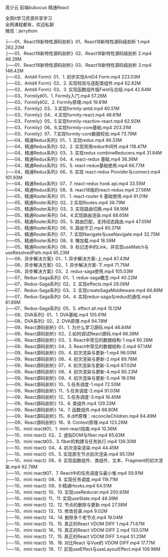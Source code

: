 高少云 前端bubucuo 精通React

全网it学习资源共享学习<br>全网课程都有，欢迎私聊<br>微信：jerryttom<br>

├──01、React18新特性源码剖析》01、React18新特性源码级剖析 1.mp4 262.20M<br> ├──01、React18新特性源码剖析》02、React18新特性源码级剖析 2.mp4 48.28M<br> ├──01、React18新特性源码剖析》03、React18新特性源码级剖析 3.mp4 148.42M<br> ├──02、Antd4 Form》01、1. 初步实现AntD4 Form.mp4 223.03M<br> ├──02、Antd4 Form》02、2. 实现校验与适配类组件.mp4 62.82M<br> ├──02、Antd4 Form》03、3. 实现函数组件版Field与总结.mp4 42.64M<br> ├──03、Formily》01、1. Formily入门.mp4 57.26M<br> ├──03、Formily》02、2. Formily原理.mp4 19.81M<br> ├──03、Formily》03、3.实现formily-antd.mp4 60.51M<br> ├──03、Formily》04、4.实现formily-react.mp4 46.61M<br> ├──03、Formily》05、5.实现formily-reactive-react.mp4 62.92M<br> ├──03、Formily》06、6.实现formily-core基础.mp4 203.31M<br> ├──03、Formily》07、7.实现formily-core数据校验.mp4 73.79M<br> ├──04、精通Redux系列》01、1. 实现redux.mp4 96.33M<br> ├──04、精通Redux系列》02、2. 实现常用redux中间件.mp4 118.47M<br> ├──04、精通Redux系列》03、3. 实现redux combineReducers.mp4 31.84M<br> ├──04、精通Redux系列》04、4. react-redux 基础.mp4 38.36M<br> ├──04、精通Redux系列》05、5. react-redux基础使用.mp4 66.77M<br> ├──04、精通Redux系列》06、6. 实现 react-redux Provider与connect.mp4 101.93M<br> ├──04、精通Redux系列》07、7. react-redux hook api.mp4 33.55M<br> ├──04、精通Redux系列》08、8. react18版的react-redux.mp4 27.56M<br> ├──05、精通Router系列》01、1. react-router 6 基础使用.mp4 91.01M<br> ├──05、精通Router系列》02、2.实现Routes.mp4 38.79M<br> ├──05、精通Router系列》03、3. 实现路由切换.mp4 58.16M<br> ├──05、精通Router系列》04、4.实现路由渲染.mp4 88.65M<br> ├──05、精通Router系列》05、5. 路由匹配，支持动态路由.mp4 47.05M<br> ├──05、精通Router系列》06、6. 路由守卫.mp4 80.37M<br> ├──05、精通Router系列》07、7. 实现Navigate与useNavigate.mp4 32.75M<br> ├──05、精通Router系列》08、8. 懒加载.mp4 18.59M<br> ├──05、精通Router系列》09、9. 标记选中的Link，并实现useMatch与useResolvedPath.mp4 65.23M<br> ├──06、异步解决方案》01、1. 异步解决方案-上.mp4 87.43M<br> ├──06、异步解决方案》02、1. 异步解决方案-下.mp4 71.75M<br> ├──06、异步解决方案》03、2. redux-saga使用.mp4 105.03M<br> ├──07、Redux-Saga系列》01、1. redux-saga概念.mp4 40.22M<br> ├──07、Redux-Saga系列》02、2. 实现effects.mp4 29.06M<br> ├──07、Redux-Saga系列》03、3. 实现createSagaMiddleware.mp4 66.89M<br> ├──07、Redux-Saga系列》04、4. 实现redux-saga与redux的通信.mp4 61.89M<br> ├──07、Redux-Saga系列》05、5. effect all.mp4 15.12M<br> ├──08、DVA系列》01、1. DVA基础.mp4 105.61M<br> ├──08、DVA系列》02、2. DVA原理.mp4 94.78M<br> ├──09、React源码剖析》01、1. 为什么学习源码.mp4 46.84M<br> ├──09、React源码剖析》02、2.如何调试React源码.mp4 66.38M<br> ├──09、React源码剖析》03、3. React中常见的数据结构-1.mp4 90.28M<br> ├──09、React源码剖析》04、3. React中常见的数据结构-2.mp4 67.14M<br> ├──09、React源码剖析》05、4. 初次渲染与更新-1.mp4 96.00M<br> ├──09、React源码剖析》06、4. 初次渲染与更新-2.mp4 89.76M<br> ├──09、React源码剖析》07、4. 初次渲染与更新-3.mp4 87.02M<br> ├──09、React源码剖析》08、4. 初次渲染与更新-4.mp4 80.23M<br> ├──09、React源码剖析》09、4. 初次渲染与更新-5.mp4 18.01M<br> ├──09、React源码剖析》10、5.任务调度-1.mp4 72.50M<br> ├──09、React源码剖析》11、5.任务调度-2.mp4 91.03M<br> ├──09、React源码剖析》12、5.任务调度-3.mp4 16.40M<br> ├──09、React源码剖析》13、6. 类组件.mp4 129.33M<br> ├──09、React源码剖析》14、7. 函数组件.mp4 68.80M<br> ├──09、React源码剖析》15、8.diff原理：reconcileChildren.mp4 64.49M<br> ├──09、React源码剖析》16、9. Context原理.mp4 123.26M<br> ├──10、mini react》01、1. mini-react指南.mp4 10.36M<br> ├──10、mini react》02、2. 虚拟DOM与fiber.mp4 65.63M<br> ├──10、mini react》03、3. fiber的构建与任务执行.mp4 139.30M<br> ├──10、mini react》04、4. 初次渲染渲染.mp4 44.45M<br> ├──10、mini react》05、5. 实现原生节点初次渲染.mp4 95.13M<br> ├──10、mini react》06、6. 实现函数组件、类组件、文本、Fragment的初次渲染.mp4 92.78M<br> ├──10、mini react》07、7. React中的任务调度与最小堆.mp4 59.91M<br> ├──10、mini react》08、8. 实现任务调度.mp4 119.71M<br> ├──10、mini react》09、9.精通Hooks.mp4 64.51M<br> ├──10、mini react》10、10. 实现useReducer.mp4 200.93M<br> ├──10、mini react》11、11. 实现useState.mp4 46.39M<br> ├──10、mini react》12、12. 节点的删除与更新.mp4 27.38M<br> ├──10、mini react》13、13. 修改目录.mp4 9.02M<br> ├──10、mini react》14、14. 删除多个老节点.mp4 19.04M<br> ├──10、mini react》15、15. 真正的React VDOM DIFF 1.mp4 71.67M<br> ├──10、mini react》16、15. 真正的React VDOM DIFF 2.mp4 133.07M<br> ├──10、mini react》17、15. 真正的React VDOM DIFF 3.mp4 51.25M<br> ├──10、mini react》18、16. 对比React 与Vue的 VDOM DIFF.mp4 17.77M<br> └──10、mini react》19、17. 实现useEffect与useLayoutEffect.mp4 109.96M